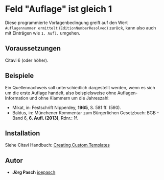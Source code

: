 # Feld "Auflage" ist gleich 1

Diese programmierte Vorlagenbedingung greift auf den Wert `Auflagennummer ermittelt` (`EditionNumberResolved`) zurück, kann also auch mit Einträgen wie `1. Aufl.` umgehen.

## Voraussetzungen
Citavi 6 (oder höher).

## Beispiele
Ein Quellennachweis soll unterschiedlich dargestellt werden, wenn es sich um die erste Auflage handelt, also beispielsweise ohne Auflagen-Information und ohne Klammern um die Jahreszahl:

- Mikat, in: Festschrift Nipperdey, **1965**, S. 581 ff. (590).
- Baldus, in: Münchener Kommentar zum Bürgerlichen Gesetzbuch: BGB - Band 6, **6. Aufl. (2013)**, Rdnr.: 1f.

## Installation
Siehe Citavi Handbuch: [Creating Custom Templates](http://www.citavi.com/creating_custom_templates)

## Autor

* **Jörg Pasch** [joepasch](https://github.com/joepasch)
